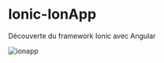 # Ionic-IonApp
Découverte du framework Ionic avec Angular

![ionapp](/maquettes/maquette-ionapp.png)
